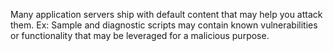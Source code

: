 Many application servers ship with default content that may help you attack them.
  Ex: Sample and diagnostic scripts may contain known vulnerabilities or functionality that may be leveraged for a malicious purpose.
